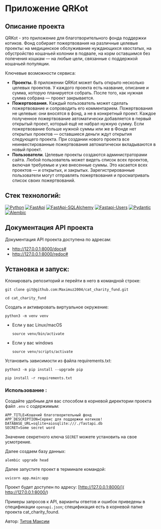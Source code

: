 # Приложение QRKot

## Описание проекта
QRKot - это приложение для благотворительного фонда поддержки котиков.
Фонд собирает пожертвования на различные целевые проекты: на медицинское 
обслуживание нуждающихся хвостатых, на обустройство кошачьей колонии в 
подвале, на корм оставшимся без попечения кошкам — на любые цели, 
связанные с поддержкой кошачьей популяции.


Ключевые возможности сервиса:
- __Проекты.__ В приложении QRKot может быть открыто несколько целевых 
проектов. У каждого проекта есть название, описание и сумма, которую 
планируется собрать. После того, как нужная сумма собрана — проект закрывается.
- __Пожертвования.__ Каждый пользователь может сделать пожертвование и 
сопроводить его комментарием. Пожертвования не целевые: они вносятся в фонд, а 
не в конкретный проект. Каждое полученное пожертвование автоматически 
 добавляется в первый открытый проект, который ещё не набрал нужную сумму. 
Если пожертвование больше нужной суммы или же в Фонде нет открытых проектов — 
оставшиеся деньги ждут открытия следующего проекта. При создании нового 
проекта все неинвестированные пожертвования автоматически вкладываются в 
новый проект.
- __Пользователи__. Целевые проекты создаются администраторами сайта. 
Любой пользователь может видеть список всех проектов, включая требуемые и уже 
внесенные суммы. Это касается всех проектов — и открытых, и закрытых.
Зарегистрированные пользователи могут отправлять пожертвования и просматривать
список своих пожертвований.

## Стек технологий:
[![Python](https://img.shields.io/badge/-Python-464646?style=flat-square&logo=Python)](https://www.python.org/)
[![FastApi](https://img.shields.io/badge/-Fastapi-464646?logo=fastapi)](https://fastapi.tiangolo.com/)
[![FastApi-SQLAlchemy](https://img.shields.io/badge/-FastapiSQLAlchemy-464646?logo=fastapi)](https://fastapi.tiangolo.com/how-to/async-sql-encode-databases/?h=sqlalchemy#import-and-set-up-sqlalchemy)
[![Fastapi-Users](https://img.shields.io/badge/-Fastapi_Users-464646?logo=fastapi)](https://fastapi-users.github.io/fastapi-users/10.0/)
[![Pydantic](https://img.shields.io/badge/-Pydantic-464646?logo=Pydantic)](https://docs.pydantic.dev/latest/)
[![Alembic](https://img.shields.io/badge/-Alembic-464646?logo=alembic)](https://alembic.sqlalchemy.org/en/latest/)
## Документация API проекта

Документация API проекта доступена по адресам:
- http://127.0.0.1:8000/docs#
- http://127.0.0.1:8000/redoc#

## Установка и запуск:
Клонировать репозиторий и перейти в него в командной строке:


```
git clone git@github.com:Maximuz2004/cat_charity_fund.git
```

```
cd cat_charity_fund
```

Cоздать и активировать виртуальное окружение:

```
python3 -m venv venv
```

* Если у вас Linux/macOS

    ```
    source venv/bin/activate
    ```

* Если у вас windows

    ```
    source venv/scripts/activate
    ```

Установить зависимости из файла requirements.txt:

```
python3 -m pip install --upgrade pip
```

```
pip install -r requirements.txt
```
### Использование :
Создайте удобным для вас способом в корневой директории проекта 
файл ```.env``` с содержимым:
```
APP_TITLE=Кошачий благотворительный фонд
APP_DESCRIPTION=Сервис для поддержки котиков!
DATABASE_URL=sqlite+aiosqlite:///./fastapi.db
SECRET=Some secret word
```
Значение секретного ключа ```SECRET``` можете установить на свое
усмотрение.

Далее создаем базу данных:

```
alembic upgrade head
```

Далее запустите проект в терминале командой:
```
uvicorn app.main:app
```
Проект будет доступен по адресу: [http://127.0.0.1:8000/]( http://127.0.0.1:8000/)


Примеры запросов к API, варианты ответов и ошибок приведены в спецификации 
```openapi.json```; спецификация есть в корневой папке проекта cat_charity_found. 

Автор: [Титов Максим](https://github.com/Maximuz2004)